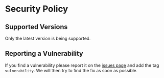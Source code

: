 # Security Policy

## Supported Versions

Only the latest version is being supported.

<!--
| Version | Supported          |
| ------- | ------------------ |
| 5.1.x   | :white_check_mark: |
| 5.0.x   | :x:                |
| 4.0.x   | :white_check_mark: |
| < 4.0   | :x:                |
-->

## Reporting a Vulnerability

If you find a vulnerability please report it on the
[issues page](https://github.com/iwf-web/docker-base-image-version-ci-matrix-action/issues)
and add the tag `vulnerability`. We will then try to find the fix as soon as
possible.
